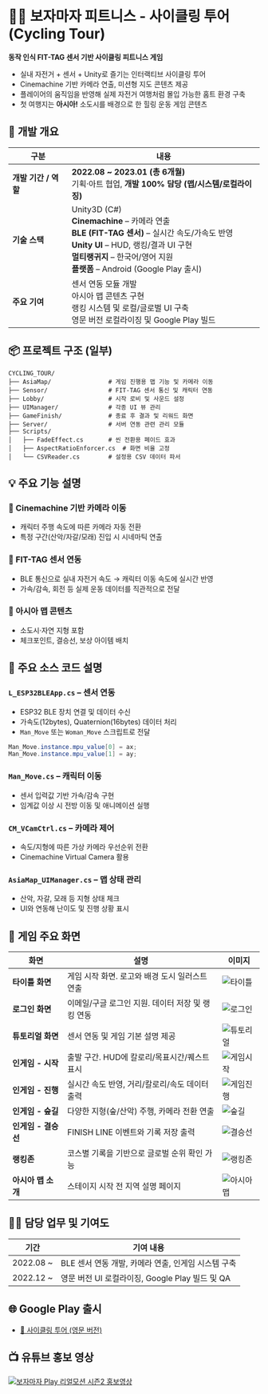 # 🚴‍♀️ 보자마자 피트니스 - 사이클링 투어 (Cycling Tour)

**동작 인식 FIT-TAG 센서 기반 사이클링 피트니스 게임**

* 실내 자전거 + 센서 + Unity로 즐기는 인터랙티브 사이클링 투어
* Cinemachine 기반 카메라 연출, 미션형 지도 콘텐츠 제공
* 플레이어의 움직임을 반영해 실제 자전거 여행처럼 몰입 가능한 홈트 환경 구축
* 첫 여행지는 **아시아!** 소도시를 배경으로 한 힐링 운동 게임 콘텐츠

## 📅 개발 개요

| 구분             | 내용                                                                                                                                                                                 |
| -------------- | ---------------------------------------------------------------------------------------------------------------------------------------------------------------------------------- |
| **개발 기간 / 역할** | **2022.08 \~ 2023.01 (총 6개월)**<br>기획·아트 협업, **개발 100% 담당 (맵/시스템/로컬라이징)**                                                                                                           |
| **기술 스택**      | Unity3D (C#)<br>**Cinemachine** – 카메라 연출<br>**BLE (FIT-TAG 센서)** – 실시간 속도/가속도 반영<br>**Unity UI** – HUD, 랭킹/결과 UI 구현<br>**멀티랭귀지** – 한국어/영어 지원<br>**플랫폼** – Android (Google Play 출시) |
| **주요 기여**      | 센서 연동 모듈 개발<br>아시아 맵 콘텐츠 구현<br>랭킹 시스템 및 로컬/글로벌 UI 구축<br>영문 버전 로컬라이징 및 Google Play 빌드                                                                                               |


## 📦 프로젝트 구조 (일부)

```
CYCLING_TOUR/
├── AsiaMap/                # 게임 진행용 맵 기능 및 카메라 이동
├── Sensor/                 # FIT-TAG 센서 통신 및 캐릭터 연동
├── Lobby/                  # 시작 로비 및 사운드 설정
├── UIManager/              # 각종 UI 뷰 관리
├── GameFinish/             # 종료 후 결과 및 리워드 화면
├── Server/                 # 서버 연동 관련 관리 모듈
├── Scripts/
│   ├── FadeEffect.cs       # 씬 전환용 페이드 효과
│   ├── AspectRatioEnforcer.cs  # 화면 비율 고정
│   └── CSVReader.cs        # 설정용 CSV 데이터 파서
```

## 💡 주요 기능 설명

### 🎥 Cinemachine 기반 카메라 이동

* 캐릭터 주행 속도에 따른 카메라 자동 전환
* 특정 구간(산악/자갈/모래) 진입 시 시네마틱 연출

### 🦵 FIT-TAG 센서 연동

* BLE 통신으로 실내 자전거 속도 → 캐릭터 이동 속도에 실시간 반영
* 가속/감속, 회전 등 실제 운동 데이터를 직관적으로 전달

### 🧭 아시아 맵 콘텐츠

* 소도시·자연 지형 포함
* 체크포인트, 결승선, 보상 아이템 배치

## 📂 주요 소스 코드 설명

### `L_ESP32BLEApp.cs` – 센서 연동

* ESP32 BLE 장치 연결 및 데이터 수신
* 가속도(12bytes), Quaternion(16bytes) 데이터 처리
* `Man_Move` 또는 `Woman_Move` 스크립트로 전달

```csharp
Man_Move.instance.mpu_value[0] = ax;
Man_Move.instance.mpu_value[1] = ay;
```

### `Man_Move.cs` – 캐릭터 이동

* 센서 입력값 기반 가속/감속 구현
* 임계값 이상 시 전방 이동 및 애니메이션 실행

### `CM_VCamCtrl.cs` – 카메라 제어

* 속도/지형에 따른 가상 카메라 우선순위 전환
* Cinemachine Virtual Camera 활용

### `AsiaMap_UIManager.cs` – 맵 상태 관리

* 산악, 자갈, 모래 등 지형 상태 체크
* UI와 연동해 난이도 및 진행 상황 표시

## 📸 게임 주요 화면

| 화면            | 설명                            | 이미지                        |
| ------------- | ----------------------------- | -------------------------- |
| **타이틀 화면**    | 게임 시작 화면. 로고와 배경 도시 일러스트 연출   | ![타이틀](Screenshots/2.PNG)  |
| **로그인 화면**    | 이메일/구글 로그인 지원. 데이터 저장 및 랭킹 연동 | ![로그인](Screenshots/3.PNG)  |
| **튜토리얼 화면**   | 센서 연동 및 게임 기본 설명 제공           | ![튜토리얼](Screenshots/4.PNG) |
| **인게임 - 시작**  | 출발 구간. HUD에 칼로리/목표시간/퀘스트 표시   | ![게임시작](Screenshots/6.PNG) |
| **인게임 - 진행**  | 실시간 속도 반영, 거리/칼로리/속도 데이터 출력   | ![게임진행](Screenshots/7.PNG) |
| **인게임 - 숲길**  | 다양한 지형(숲/산악) 주행, 카메라 전환 연출    | ![숲길](Screenshots/8.PNG)   |
| **인게임 - 결승선** | FINISH LINE 이벤트와 기록 저장 출력     | ![결승선](Screenshots/10.PNG) |
| **랭킹존**       | 코스별 기록을 기반으로 글로벌 순위 확인 가능     | ![랭킹존](Screenshots/5.PNG)  |
| **아시아 맵 소개**  | 스테이지 시작 전 지역 설명 페이지           | ![아시아맵](Screenshots/1.PNG) |

## 🙋‍♂️ 담당 업무 및 기여도

| 기간         | 기여 내용                               |
| ---------- | ----------------------------------- |
| 2022.08 \~ | BLE 센서 연동 개발, 카메라 연출, 인게임 시스템 구축    |
| 2022.12 \~ | 영문 버전 UI 로컬라이징, Google Play 빌드 및 QA |


## 🌐 Google Play 출시

* [📱 사이클링 투어 (영문 버전)](https://play.google.com/store/apps/details?id=com.gateways.cyclingtour_en&hl=ko&gl=US)

## 📺 유튜브 홍보 영상

[![보자마자 Play 리얼모션 시즌2 홍보영상](http://img.youtube.com/vi/45nUNQHXj1o/0.jpg)](https://www.youtube.com/watch?v=45nUNQHXj1o&t=5s)
